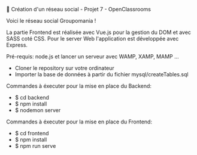 📱 Création d'un réseau social - Projet 7 - OpenClassrooms

Voici le réseau social Groupomania !

La partie Frontend est réalisée avec Vue.js pour la gestion du DOM et avec SASS coté CSS. 
Pour le server Web l'application est développée avec Express.

Pré-requis: node.js et lancer un serveur avec WAMP, XAMP, MAMP ...

- Cloner le repository sur votre ordinateur
- Importer la base de données à partir du fichier mysql/createTables.sql

Commandes à éxecuter pour la mise en place du Backend:

- $ cd backend
- $ npm install
- $ nodemon server

Commandes à éxecuter pour la mise en place du Frontend:

- $ cd frontend
- $ npm install
- $ npm run serve
